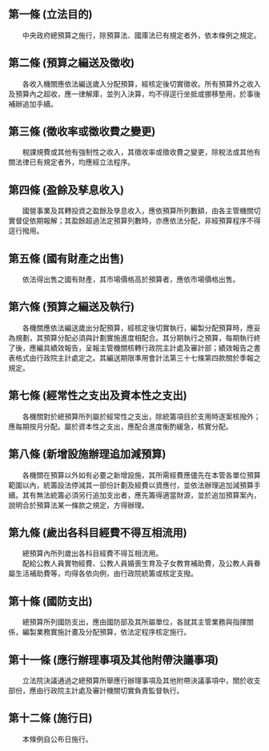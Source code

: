 第一條 (立法目的)
-----------------
　　中央政府總預算之施行，除預算法、國庫法已有規定者外，依本條例之規定。  


第二條 (預算之編送及徵收)
-------------------------
　　各收入機關應依法編送歲入分配預算，經核定後切實徵收。所有預算外之收入及預算內之超收，應一律解庫，並列入決算，均不得逕行坐抵或挪移墊用，於事後補辦追加手續。  


第三條 (徵收率或徵收費之變更)
-----------------------------
　　稅課規費或其他有強制性之收入，其徵收率或徵收費之變更，除稅法或其他有關法律已有規定者外，均應經立法程序。  


第四條 (盈餘及孳息收入)
-----------------------
　　國營事業及其轉投資之盈餘及孳息收入，應依預算所列數額，由各主管機關切實督促依期報解；其盈餘超過法定預算列數時，亦應依法分配，非經預算程序不得逕行撥用。  


第五條 (國有財產之出售)
-----------------------
　　依法得出售之國有財產，其市場價格高於預算者，應依市場價格出售。  


第六條 (預算之編送及執行)
-------------------------
　　各機關應依法編送歲出分配預算，經核定後切實執行，編製分配預算時，應妥為規劃，其預算分配必須與計劃實施進度相配合。其分期執行之預算，每期執行終了後，應編具績效報告，呈報主管機關核轉行政院主計處及審計部；績效報告之書表格式由行政院主計處定之。其編送期限準用會計法第三十七條第四款關於季報之規定。  


第七條 (經常性之支出及資本性之支出)
-----------------------------------
　　各機關對於總預算所列屬於經常性之支出，除統籌項目於支用時逐案核撥外；應每期按月分配。屬於資本性之支出，應配合進度衡酌緩急，核實分配。  


第八條 (新增設施辦理追加減預算)
-------------------------------
　　各機關在預算以外如有必要之新增設施，其所需經費應儘先在本管各單位預算範圍以內，統籌設法停減其一部份計劃及經費以資應付，並依法辦理追加減預算手續。其有無法統籌必須另行追加支出者，應先籌得適當財源，並於追加預算案內，說明合於預算法某一條款之規定，方得辦理。  


第九條 (歲出各科目經費不得互相流用)
-----------------------------------
　　總預算內所列歲出各科目經費不得互相流用。  
　　配給公教人員實物經費、公教人員婚喪生育及子女教育補助費，及公教人員眷屬生活補助費等，均得各依向例，由行政院統籌或核定支撥。  


第十條 (國防支出)
-----------------
　　總預算所列國防支出，應由國防部及其所屬單位，各就其主管業務與指揮關係，編製業務實施計畫及分配預算，依法定程序核定施行。  


第十一條 (應行辦理事項及其他附帶決議事項)
-----------------------------------------
　　立法院決議通過之總預算所舉應行辦理事項及其他附帶決議事項中，關於收支部份，應由行政院主計處及審計機關切實負責監督執行。  


第十二條 (施行日)
-----------------
　　本條例自公布日施行。